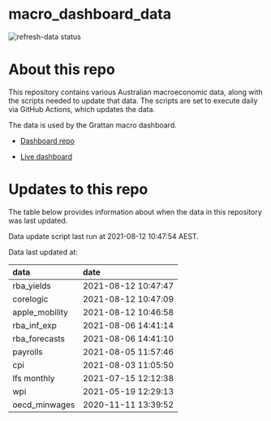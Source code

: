 
<!-- README.md is generated from README.Rmd. Please edit that file -->

# macro\_dashboard\_data

<!-- badges: start -->

![refresh-data
status](https://github.com/grattan/macro_dashboard_data/workflows/refresh-data/badge.svg)

<!-- badges: end -->

# About this repo

This repository contains various Australian macroeconomic data, along
with the scripts needed to update that data. The scripts are set to
execute daily via GitHub Actions, which updates the data.

The data is used by the Grattan macro dashboard.

  - [Dashboard repo](https://github.com/grattan/macrodashboard)

  - [Live dashboard](https://mattcowgill.shinyapps.io/macrodashboard/)

# Updates to this repo

The table below provides information about when the data in this
repository was last updated.

Data update script last run at 2021-08-12 10:47:54 AEST.

Data last updated at:

| data            | date                |
| :-------------- | :------------------ |
| rba\_yields     | 2021-08-12 10:47:47 |
| corelogic       | 2021-08-12 10:47:09 |
| apple\_mobility | 2021-08-12 10:46:58 |
| rba\_inf\_exp   | 2021-08-06 14:41:14 |
| rba\_forecasts  | 2021-08-06 14:41:10 |
| payrolls        | 2021-08-05 11:57:46 |
| cpi             | 2021-08-03 11:05:50 |
| lfs monthly     | 2021-07-15 12:12:38 |
| wpi             | 2021-05-19 12:29:13 |
| oecd\_minwages  | 2020-11-11 13:39:52 |
